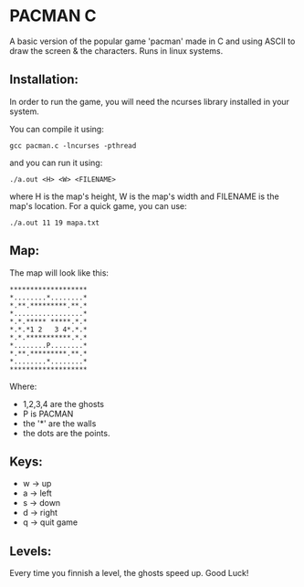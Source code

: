 # PACMAN C

A basic version of the popular game 'pacman' made in C and using ASCII to draw the screen & the characters. Runs in linux systems.

## Installation:

In order to run the game, you will need the ncurses library installed in your system.

You can compile it using:

```
gcc pacman.c -lncurses -pthread
```

and you can run it using:

```
./a.out <H> <W> <FILENAME>
```

where H is the map's height, W is the map's width and FILENAME is the map's location.
For a quick game, you can use:

```
./a.out 11 19 mapa.txt
```

## Map:

The map will look like this:

```
*******************
*........*........*
*.**.*********.**.*
*.................*
*.*.***** *****.*.*
*.*.*1 2   3 4*.*.*
*.*.***********.*.*
*........P........*
*.**.*********.**.*
*........*........*
*******************
```

Where:
- 1,2,3,4 are the ghosts
- P is PACMAN
- the '*' are the walls
- the dots are the points.

## Keys:

- w -> up
- a -> left
- s -> down
- d -> right
- q -> quit game

## Levels:

Every time you finnish a level, the ghosts speed up. Good Luck!